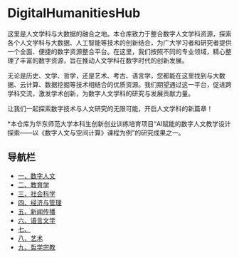 # DigitalHumanitiesHub

这里是人文学科与大数据的融合之地。本仓库致力于整合数字人文学科资源，探索各个人文学科与大数据、人工智能等技术的创新结合，为广大学习者和研究者提供一个全面、便捷的数字资源整合平台。在这里，我们按照不同的专业领域，精心整理了丰富的数字资源，旨在推动人文学科在数字时代的创新发展。

无论是历史、文学、哲学，还是艺术、考古、语言学，您都能在这里找到与大数据、云计算、数据挖掘等技术相结合的优质资源。我们期望通过这一平台，促进跨学科交流，激发学术创新，为数字人文学科的研究与发展贡献力量。

让我们一起探索数字技术与人文研究的无限可能，开启人文学科的新篇章！


*本仓库为华东师范大学本科生创新创业训练培育项目“AI赋能的数字人文教学设计探索——以《数字人文与空间计算》课程为例”的研究成果之一。


## 导航栏
- [一、数字人文](Digital_Humanities.md)
- [二、教育学](Education.md)
- [三、社会科学](Social_Sciences.md)
- [四、经济与管理](Economics_and_Management.md)
- [五、新闻传播](Journalism_and_Communication.md)
- [六、语言文学](Language_and_Literature.md)
- [七、](Education.md)
- [八、艺术](Art.md)
- [九、哲学宗教](Philosophy_and_Religion.md)

